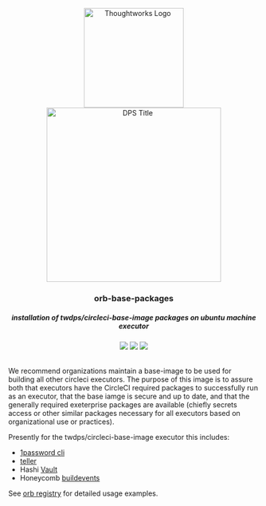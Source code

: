 <div align="center">
	<p>
		<img alt="Thoughtworks Logo" src="https://raw.githubusercontent.com/twplatformlabs/static/master/thoughtworks_flamingo_wave.png?sanitize=true" width=200 />
    <br />
		<img alt="DPS Title" src="https://raw.githubusercontent.com/twplatformlabs/static/master/EMPCPlatformStarterKitsImage.png" width=350/>
	</p>
  <h3>orb-base-packages</h3>
  <h5>installation of twdps/circleci-base-image packages on ubuntu machine executor</h5>
  <a href="https://app.circleci.com/pipelines/github/twplatformlabs/orb-1password-connect"><img src="https://circleci.com/gh/twplatformlabs/orb-1password-connect.svg?style=shield"></a> <a href="https://badges.circleci.com/orbs/twdps/onepassword.svg"><img src="https://badges.circleci.com/orbs/twdps/onepassword.svg"></a> <a href="https://opensource.org/licenses/MIT"><img src="https://img.shields.io/badge/license-MIT-blue.svg"></a>
</div>
<br />

We recommend organizations maintain a base-image to be used for building all other circleci executors. The purpose of this image is to assure both that executors have the CircleCI required packages to successfully run as an executor, that the base iamge is secure and up to date, and that the generally required exeterprise packages are available (chiefly secrets access or other similar packages necessary for all executors based on organizational use or practices).  

Presently for the twdps/circleci-base-image executor this includes:  
- [1password cli](https://app-updates.agilebits.com/product_history/CLI2)
- [teller](https://github.com/tellerops/teller)
- Hashi [Vault](https://developer.hashicorp.com/vault/install?ajs_aid=c30948a0-fd06-4c47-a0c5-aa487b178c5f&product_intent=vault)
- Honeycomb [buildevents](https://github.com/honeycombio/buildevents)

See [orb registry](https://circleci.com/developer/orbs/orb/twdps/onepassword) for detailed usage examples.